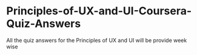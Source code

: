 # Principles-of-UX-and-UI-Coursera-Quiz-Answers
All the quiz answers for the Principles of UX and UI will be provide week wise
